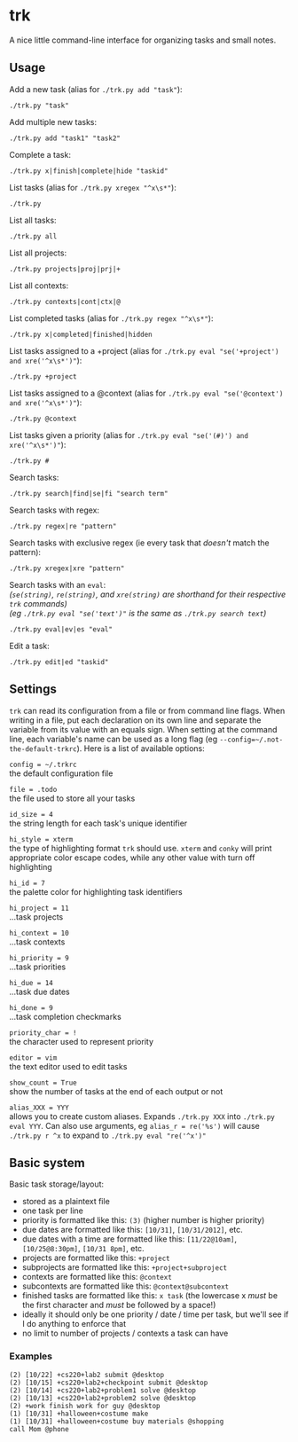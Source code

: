 # trk

A nice little command-line interface for organizing tasks and small notes.

## Usage

Add a new task (alias for `./trk.py add "task"`):

	./trk.py "task"

Add multiple new tasks:

	./trk.py add "task1" "task2"

Complete a task:

	./trk.py x|finish|complete|hide "taskid"

List tasks (alias for `./trk.py xregex "^x\s*"`):

	./trk.py

List all tasks:

	./trk.py all

List all projects:

	./trk.py projects|proj|prj|+

List all contexts:

	./trk.py contexts|cont|ctx|@

List completed tasks (alias for `./trk.py regex "^x\s*"`):

	./trk.py x|completed|finished|hidden

List tasks assigned to a +project (alias for `./trk.py eval "se('+project') and xre('^x\s*')"`):

	./trk.py +project

List tasks assigned to a @context (alias for `./trk.py eval "se('@context') and xre('^x\s*')"`):

	./trk.py @context

List tasks given a priority (alias for `./trk.py eval "se('(#)') and xre('^x\s*')"`):

	./trk.py #

Search tasks:

	./trk.py search|find|se|fi "search term"

Search tasks with regex:

	./trk.py regex|re "pattern"

Search tasks with exclusive regex (ie every task that *doesn't* match the pattern):

	./trk.py xregex|xre "pattern"

Search tasks with an `eval`:  
*(`se(string)`, `re(string)`, and `xre(string)` are shorthand for their respective `trk` commands)*  
*(eg `./trk.py eval "se('text')"` is the same as `./trk.py search text`)*

	./trk.py eval|ev|es "eval"

Edit a task:

	./trk.py edit|ed "taskid"

## Settings

`trk` can read its configuration from a file or from command line flags. When writing in a file, put each declaration on its own line and separate the variable from its value with an equals sign. When setting at the command line, each variable's name can be used as a long flag (eg `--config=~/.not-the-default-trkrc`). Here is a list of available options:

`config = ~/.trkrc`  
the default configuration file

`file = .todo`  
the file used to store all your tasks

`id_size = 4`  
the string length for each task's unique identifier

`hi_style = xterm`  
the type of highlighting format `trk` should use. `xterm` and `conky` will print appropriate color escape codes, while any other value with turn off highlighting

`hi_id = 7`  
the palette color for highlighting task identifiers

`hi_project = 11`  
...task projects

`hi_context = 10`  
...task contexts

`hi_priority = 9`  
...task priorities

`hi_due = 14`  
...task due dates

`hi_done = 9`  
...task completion checkmarks

`priority_char = !`  
the character used to represent priority

`editor = vim`  
the text editor used to edit tasks

`show_count = True`  
show the number of tasks at the end of each output or not

`alias_XXX = YYY`  
allows you to create custom aliases. Expands `./trk.py XXX` into `./trk.py eval YYY`. Can also use arguments, eg `alias_r = re('%s')` will cause `./trk.py r ^x` to expand to `./trk.py eval "re('^x')"`

## Basic system

Basic task storage/layout:

* stored as a plaintext file
* one task per line
* priority is formatted like this: `(3)` (higher number is higher priority)
* due dates are formatted like this: `[10/31]`, `[10/31/2012]`, etc.
* due dates with a time are formatted like this: `[11/22@10am]`, `[10/25@8:30pm]`, `[10/31 8pm]`, etc.
* projects are formatted like this: `+project`
* subprojects are formatted like this: `+project+subproject`
* contexts are formatted like this: `@context`
* subcontexts are formatted like this: `@context@subcontext`
* finished tasks are formatted like this: `x task` (the lowercase x *must* be the first character and *must* be followed by a space!)
* ideally it should only be one priority / date / time per task, but we'll see if I do anything to enforce that
* no limit to number of projects / contexts a task can have

### Examples

	(2) [10/22] +cs220+lab2 submit @desktop
	(2) [10/15] +cs220+lab2+checkpoint submit @desktop
	(2) [10/14] +cs220+lab2+problem1 solve @desktop
	(2) [10/13] +cs220+lab2+problem2 solve @desktop
	(2) +work finish work for guy @desktop
	(1) [10/31] +halloween+costume make
	(1) [10/31] +halloween+costume buy materials @shopping
	call Mom @phone
